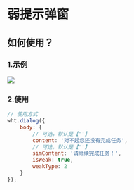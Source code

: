 # 弱提示弹窗

## 如何使用？

### 1.示例
![](https://www.showdoc.cc/server/api/common/visitfile/sign/0c73df352828d51541e76fed00289830?showdoc=.jpg)

### 2.使用
```js
// 使用方式
wht.dialog({
    body: {
        // 可选，默认是【''】
        content: '对不起您还没有完成任务',
        // 可选，默认是【''】
        simContent: '请继续完成任务！',
        isWeak: true,
		weakType: 2
    }
});
```

